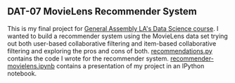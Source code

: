 ## DAT-07 MovieLens Recommender System

This is my final project for [General Assembly LA's Data Science course](https://generalassemb.ly/education/data-science?where=los-angeles). I wanted to build a recommender system using the MovieLens data set trying out both user-based collaborative filtering and item-based collaborative filtering and exploring the pros and cons of both. [recommendations.py](recommendations.py) contains the code I wrote for the recommender system. [recommender-movielens.ipynb](recommender-movielens.ipynb) contains a presentation of my project in an IPython notebook.
